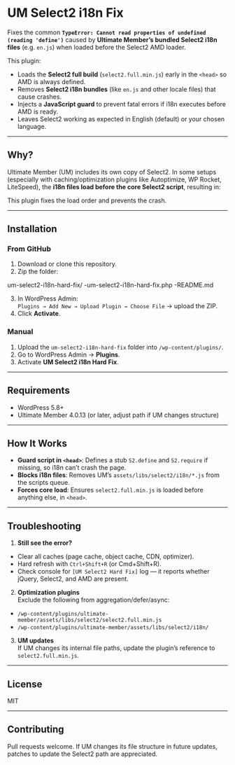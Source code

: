 # UM Select2 i18n Fix

Fixes the common **`TypeError: Cannot read properties of undefined (reading 'define')`** caused by **Ultimate Member’s bundled Select2 i18n files** (e.g. `en.js`) when loaded before the Select2 AMD loader.

This plugin:
- Loads the **Select2 full build** (`select2.full.min.js`) early in the `<head>` so AMD is always defined.
- Removes **Select2 i18n bundles** (like `en.js` and other locale files) that cause crashes.
- Injects a **JavaScript guard** to prevent fatal errors if i18n executes before AMD is ready.
- Leaves Select2 working as expected in English (default) or your chosen language.

---

## Why?

Ultimate Member (UM) includes its own copy of Select2. In some setups (especially with caching/optimization plugins like Autoptimize, WP Rocket, LiteSpeed), the **i18n files load before the core Select2 script**, resulting in:


This plugin fixes the load order and prevents the crash.

---

## Installation

### From GitHub
1. Download or clone this repository.
2. Zip the folder:

um-select2-i18n-hard-fix/
 -um-select2-i18n-hard-fix.php
 -README.md

3. In WordPress Admin:  
`Plugins → Add New → Upload Plugin → Choose File` → upload the ZIP.
4. Click **Activate**.

### Manual
1. Upload the `um-select2-i18n-hard-fix` folder into `/wp-content/plugins/`.
2. Go to WordPress Admin → **Plugins**.
3. Activate **UM Select2 i18n Hard Fix**.

---

## Requirements

- WordPress 5.8+
- Ultimate Member 4.0.13 (or later, adjust path if UM changes structure)

---

## How It Works

- **Guard script in `<head>`**: Defines a stub `S2.define` and `S2.require` if missing, so i18n can’t crash the page.
- **Blocks i18n files**: Removes UM’s `assets/libs/select2/i18n/*.js` from the scripts queue.
- **Forces core load**: Ensures `select2.full.min.js` is loaded before anything else, in `<head>`.

---

## Troubleshooting

1. **Still see the error?**  
- Clear all caches (page cache, object cache, CDN, optimizer).
- Hard refresh with `Ctrl+Shift+R` (or Cmd+Shift+R).
- Check console for `[UM Select2 Hard Fix]` log — it reports whether jQuery, Select2, and AMD are present.

2. **Optimization plugins**  
Exclude the following from aggregation/defer/async:
- `/wp-content/plugins/ultimate-member/assets/libs/select2/select2.full.min.js`
- `/wp-content/plugins/ultimate-member/assets/libs/select2/i18n/`

3. **UM updates**  
If UM changes its internal file paths, update the plugin’s reference to `select2.full.min.js`.

---

## License

MIT

---

## Contributing

Pull requests welcome. If UM changes its file structure in future updates, patches to update the Select2 path are appreciated.
